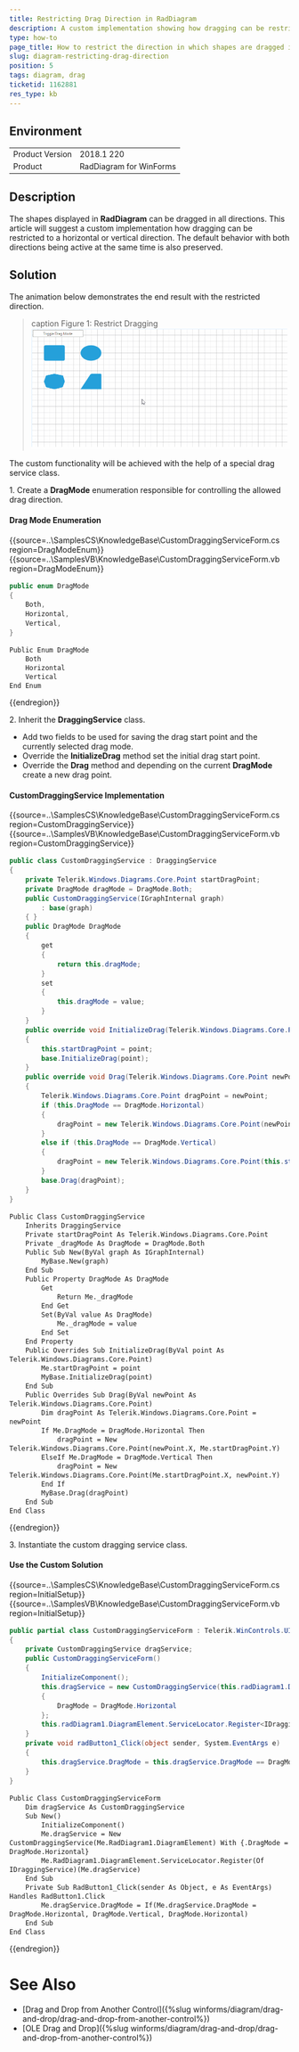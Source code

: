 ```yaml
---
title: Restricting Drag Direction in RadDiagram
description: A custom implementation showing how dragging can be restricted to a horizontal or vertical direction. The default behavior with both directions being active at the same time is also preserved
type: how-to
page_title: How to restrict the direction in which shapes are dragged in RadDiagram
slug: diagram-restricting-drag-direction
position: 5
tags: diagram, drag
ticketid: 1162881
res_type: kb
---
```



## Environment
<table>
	<tr>
		<td>Product Version</td>
		<td>2018.1 220</td>
	</tr>
	<tr>
		<td>Product</td>
		<td>RadDiagram for WinForms</td>
	</tr>
</table>


## Description

The shapes displayed in **RadDiagram** can be dragged in all directions. This article will suggest a custom implementation how dragging can be restricted to a horizontal or vertical direction. The default behavior with both directions being active at the same time is also preserved.

## Solution

The animation below demonstrates the end result with the restricted direction.

>caption Figure 1: Restrict Dragging
![diagram-restricting-drag-direction 001](images/diagram-restricting-drag-direction001.gif)

The custom functionality will be achieved with the help of a special drag service class.

1\. Create a **DragMode** enumeration responsible for controlling the allowed drag direction.

#### Drag Mode Enumeration

{{source=..\SamplesCS\KnowledgeBase\CustomDraggingServiceForm.cs region=DragModeEnum}} 
{{source=..\SamplesVB\KnowledgeBase\CustomDraggingServiceForm.vb region=DragModeEnum}}
````C#
public enum DragMode
{
    Both,
    Horizontal,
    Vertical,
}

````
````VB.NET
Public Enum DragMode
    Both
    Horizontal
    Vertical
End Enum

````

{{endregion}}

2\. Inherit the **DraggingService** class.
* Add two fields to be used for saving the drag start point and the currently selected drag mode.
* Override the **InitializeDrag** method set the initial drag start point.
* Override the **Drag** method and depending on the current **DragMode** create a new drag point. 

#### CustomDraggingService Implementation

{{source=..\SamplesCS\KnowledgeBase\CustomDraggingServiceForm.cs region=CustomDraggingService}} 
{{source=..\SamplesVB\KnowledgeBase\CustomDraggingServiceForm.vb region=CustomDraggingService}}
````C#
public class CustomDraggingService : DraggingService
{
    private Telerik.Windows.Diagrams.Core.Point startDragPoint;
    private DragMode dragMode = DragMode.Both;
    public CustomDraggingService(IGraphInternal graph)
        : base(graph)
    { }
    public DragMode DragMode
    {
        get
        {
            return this.dragMode;
        }
        set
        {
            this.dragMode = value;
        }
    }
    public override void InitializeDrag(Telerik.Windows.Diagrams.Core.Point point)
    {
        this.startDragPoint = point;
        base.InitializeDrag(point);
    }
    public override void Drag(Telerik.Windows.Diagrams.Core.Point newPoint)
    {
        Telerik.Windows.Diagrams.Core.Point dragPoint = newPoint;
        if (this.DragMode == DragMode.Horizontal)
        {
            dragPoint = new Telerik.Windows.Diagrams.Core.Point(newPoint.X, this.startDragPoint.Y);
        }
        else if (this.DragMode == DragMode.Vertical)
        {
            dragPoint = new Telerik.Windows.Diagrams.Core.Point(this.startDragPoint.X, newPoint.Y);
        }
        base.Drag(dragPoint);
    }
}

````
````VB.NET
Public Class CustomDraggingService
    Inherits DraggingService
    Private startDragPoint As Telerik.Windows.Diagrams.Core.Point
    Private _dragMode As DragMode = DragMode.Both
    Public Sub New(ByVal graph As IGraphInternal)
        MyBase.New(graph)
    End Sub
    Public Property DragMode As DragMode
        Get
            Return Me._dragMode
        End Get
        Set(ByVal value As DragMode)
            Me._dragMode = value
        End Set
    End Property
    Public Overrides Sub InitializeDrag(ByVal point As Telerik.Windows.Diagrams.Core.Point)
        Me.startDragPoint = point
        MyBase.InitializeDrag(point)
    End Sub
    Public Overrides Sub Drag(ByVal newPoint As Telerik.Windows.Diagrams.Core.Point)
        Dim dragPoint As Telerik.Windows.Diagrams.Core.Point = newPoint
        If Me.DragMode = DragMode.Horizontal Then
            dragPoint = New Telerik.Windows.Diagrams.Core.Point(newPoint.X, Me.startDragPoint.Y)
        ElseIf Me.DragMode = DragMode.Vertical Then
            dragPoint = New Telerik.Windows.Diagrams.Core.Point(Me.startDragPoint.X, newPoint.Y)
        End If
        MyBase.Drag(dragPoint)
    End Sub
End Class

````



{{endregion}} 

3\. Instantiate the custom dragging service class.

#### Use the Custom Solution

{{source=..\SamplesCS\KnowledgeBase\CustomDraggingServiceForm.cs region=InitialSetup}}
{{source=..\SamplesVB\KnowledgeBase\CustomDraggingServiceForm.vb region=InitialSetup}}
````C#
public partial class CustomDraggingServiceForm : Telerik.WinControls.UI.RadForm
{
    private CustomDraggingService dragService;
    public CustomDraggingServiceForm()
    {
        InitializeComponent();
        this.dragService = new CustomDraggingService(this.radDiagram1.DiagramElement)
        {
            DragMode = DragMode.Horizontal
        };
        this.radDiagram1.DiagramElement.ServiceLocator.Register<IDraggingService>(this.dragService);
    }
    private void radButton1_Click(object sender, System.EventArgs e)
    {
        this.dragService.DragMode = this.dragService.DragMode == DragMode.Horizontal ? DragMode.Vertical : DragMode.Horizontal;
    }
}

````
````VB.NET
Public Class CustomDraggingServiceForm
    Dim dragService As CustomDraggingService
    Sub New()
        InitializeComponent()
        Me.dragService = New CustomDraggingService(Me.RadDiagram1.DiagramElement) With {.DragMode = DragMode.Horizontal}
        Me.RadDiagram1.DiagramElement.ServiceLocator.Register(Of IDraggingService)(Me.dragService)
    End Sub
    Private Sub RadButton1_Click(sender As Object, e As EventArgs) Handles RadButton1.Click
        Me.dragService.DragMode = If(Me.dragService.DragMode = DragMode.Horizontal, DragMode.Vertical, DragMode.Horizontal)
    End Sub
End Class

````



{{endregion}} 

# See Also
* [Drag and Drop from Another Control]({%slug winforms/diagram/drag-and-drop/drag-and-drop-from-another-control%})
* [OLE Drag and Drop]({%slug winforms/diagram/drag-and-drop/drag-and-drop-from-another-control%})